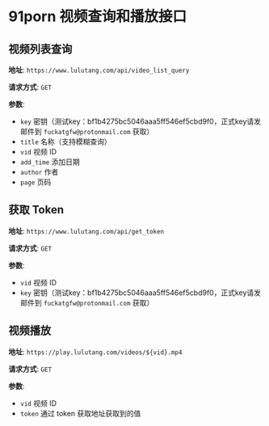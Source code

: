 # 91porn 视频查询和播放接口

## 视频列表查询

**地址**: `https://www.lulutang.com/api/video_list_query`

**请求方式**: `GET`

**参数**:
- `key` 密钥（测试key：bf1b4275bc5046aaa5ff546ef5cbd9f0，正式key请发邮件到 `fuckatgfw@protonmail.com` 获取）
- `title` 名称（支持模糊查询）
- `vid` 视频 ID
- `add_time` 添加日期
- `author` 作者
- `page` 页码

## 获取 Token

**地址**: `https://www.lulutang.com/api/get_token`

**请求方式**: `GET`

**参数**:

- `vid` 视频 ID
- `key` 密钥（测试key：bf1b4275bc5046aaa5ff546ef5cbd9f0，正式key请发邮件到 `fuckatgfw@protonmail.com` 获取）

## 视频播放

**地址**: `https://play.lulutang.com/videos/${vid}.mp4`

**请求方式**: `GET`

**参数**:

- `vid` 视频 ID
- `token` 通过 token 获取地址获取到的值
